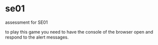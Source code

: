 # se01
assessment for SE01

to play this game you need to have the console of the browser open and respond to the alert messages. 